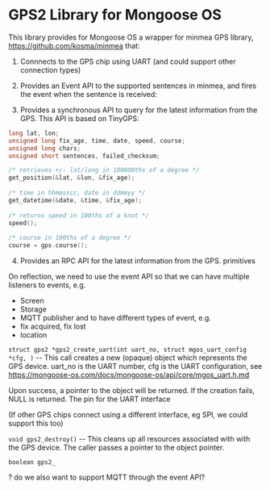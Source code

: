 # GPS2 Library for Mongoose OS

This library provides for Mongoose OS a wrapper for minmea GPS library, https://github.com/kosma/minmea that:

1. Connnects to the GPS chip using UART (and could support other connection types)
2. Provides an Event API to the supported sentences in minmea, and fires the event when the sentence is received:


3. Provides a synchronous API to query for the latest information from the GPS. This API is based on TinyGPS:

```C
long lat, lon;
unsigned long fix_age, time, date, speed, course;
unsigned long chars;
unsigned short sentences, failed_checksum;

/* retrieves +/- lat/long in 100000ths of a degree */
get_position(&lat, &lon, &fix_age);
 
/* time in hhmmsscc, date in ddmmyy */
get_datetime(&date, &time, &fix_age);
 
/* returns speed in 100ths of a knot */
speed();
 
/* course in 100ths of a degree */
course = gps.course();
```

4. Provides an RPC API for the latest information from the GPS.
primitives

On reflection, we need to use the event API so that we can have multiple listeners
to events, e.g.
- Screen
- Storage
- MQTT publisher
and to have different types of event, e.g.
- fix acquired, fix lost
- location 


`struct gps2 *gps2_create_uart(int uart_no, struct mgos_uart_config *cfg, )` 
-- This call creates a new (opaque) object which represents the GPS device. 
uart_no is the UART number, cfg is the UART configuration, see https://mongoose-os.com/docs/mongoose-os/api/core/mgos_uart.h.md

Upon success, a pointer to the object will be returned. If the creation fails, NULL is returned. The pin for the UART interface
 
(If other GPS chips connect using a different interface, eg SPI, we could support this too)

`void gps2_destroy()` -- This cleans up all resources associated with with the GPS device. The caller passes a pointer to the object pointer.

`boolean gps2_`

? do we also want to support MQTT through the event API?
